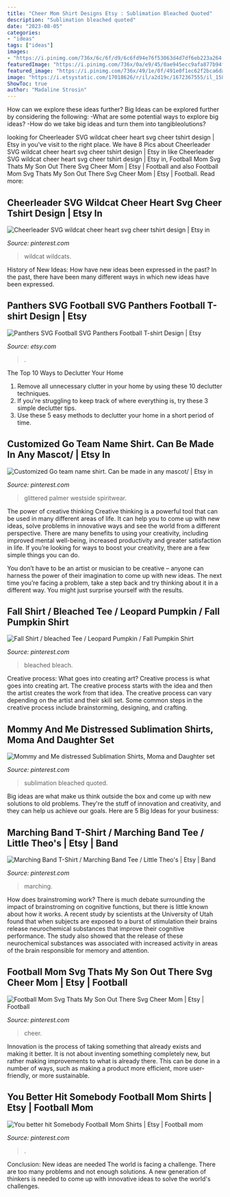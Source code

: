 ```yaml
---
title: "Cheer Mom Shirt Designs Etsy : Sublimation Bleached Quoted"
description: "Sublimation bleached quoted"
date: "2023-08-05"
categories:
- "ideas"
tags: ["ideas"]
images:
- "https://i.pinimg.com/736x/6c/6f/d9/6c6fd94e76f53063d4d7df6eb223a264.jpg"
featuredImage: "https://i.pinimg.com/736x/0a/e9/45/0ae945ecc9afa877b94f8dcf08c27dfc.jpg"
featured_image: "https://i.pinimg.com/736x/49/1e/0f/491e0f1ec62f2bca6da5df075d4451f5.jpg"
image: "https://i.etsystatic.com/17018626/r/il/a2d19c/1672367555/il_1588xN.1672367555_fnup.jpg"
ShowToc: true
author: "Madaline Strosin"
---
```



How can we explore these ideas further?
Big Ideas can be explored further by considering the following: 
-What are some potential ways to explore big ideas? 
-How do we take big ideas and turn them into tangibleolutions?

	

		
looking for Cheerleader SVG wildcat cheer heart svg cheer tshirt design | Etsy in you've visit to the right place. We have 8 Pics about Cheerleader SVG wildcat cheer heart svg cheer tshirt design | Etsy in like Cheerleader SVG wildcat cheer heart svg cheer tshirt design | Etsy in, Football Mom Svg Thats My Son Out There Svg Cheer Mom | Etsy | Football and also Football Mom Svg Thats My Son Out There Svg Cheer Mom | Etsy | Football. Read more:
		
    
## Cheerleader SVG Wildcat Cheer Heart Svg Cheer Tshirt Design | Etsy In

<img loading=lazy src="https://i.pinimg.com/736x/04/73/e3/0473e3cf871a747f54330bf7c79fcda7.jpg" onerror="this.onerror=null;this.src='https://tse4.mm.bing.net/th?id=OIP.1rzDATSvmaCQrVkPrcBDMQHaHG&amp;pid=15.1';" alt="Cheerleader SVG wildcat cheer heart svg cheer tshirt design | Etsy in">

_Source: pinterest.com_

>wildcat wildcats. 

	

History of New Ideas: How have new ideas been expressed in the past?
In the past, there have been many different ways in which new ideas have been expressed.

    
## Panthers SVG Football SVG Panthers Football T-shirt Design | Etsy

<img loading=lazy src="https://i.etsystatic.com/17018626/r/il/a2d19c/1672367555/il_1588xN.1672367555_fnup.jpg" onerror="this.onerror=null;this.src='https://tse3.mm.bing.net/th?id=OIP.iAv5ZwFoUbyMxqg-aUr7IgHaHa&amp;pid=15.1';" alt="Panthers SVG Football SVG Panthers Football T-shirt Design | Etsy">

_Source: etsy.com_

>. 

	

The Top 10 Ways to Declutter Your Home
1. Remove all unnecessary clutter in your home by using these 10 declutter techniques.
2. If you're struggling to keep track of where everything is, try these 3 simple declutter tips.
3. Use these 5 easy methods to declutter your home in a short period of time.

    
## Customized Go Team Name Shirt. Can Be Made In Any Mascot/ | Etsy In

<img loading=lazy src="https://i.pinimg.com/736x/6c/6f/d9/6c6fd94e76f53063d4d7df6eb223a264.jpg" onerror="this.onerror=null;this.src='https://tse3.mm.bing.net/th?id=OIP.EXmNciaEAXIJwJkcOyJa7gHaF4&amp;pid=15.1';" alt="Customized Go team name shirt. Can be made in any mascot/ | Etsy in">

_Source: pinterest.com_

>glittered palmer westside spiritwear. 

	

The power of creative thinking
Creative thinking is a powerful tool that can be used in many different areas of life. It can help you to come up with new ideas, solve problems in innovative ways and see the world from a different perspective.
There are many benefits to using your creativity, including improved mental well-being, increased productivity and greater satisfaction in life. If you’re looking for ways to boost your creativity, there are a few simple things you can do.

You don’t have to be an artist or musician to be creative – anyone can harness the power of their imagination to come up with new ideas. The next time you’re facing a problem, take a step back and try thinking about it in a different way. You might just surprise yourself with the results.

    
## Fall Shirt / Bleached Tee / Leopard Pumpkin / Fall Pumpkin Shirt

<img loading=lazy src="https://i.pinimg.com/736x/da/19/a8/da19a8901240cbde53c0840b362afd0a.jpg" onerror="this.onerror=null;this.src='https://tse1.mm.bing.net/th?id=OIP.ltr0xEbYUJmJ343of2vx1wHaHc&amp;pid=15.1';" alt="Fall Shirt / bleached Tee / Leopard Pumpkin / Fall Pumpkin Shirt">

_Source: pinterest.com_

>bleached bleach. 

	

Creative process: What goes into creating art?
Creative process is what goes into creating art. The creative process starts with the idea and then the artist creates the work from that idea. The creative process can vary depending on the artist and their skill set. Some common steps in the creative process include brainstorming, designing, and crafting.

    
## Mommy And Me Distressed Sublimation Shirts, Moma And Daughter Set

<img loading=lazy src="https://i.pinimg.com/originals/60/f5/9a/60f59ade5b67db6ddb0f68c955ede566.jpg" onerror="this.onerror=null;this.src='https://tse3.mm.bing.net/th?id=OIP.9K7Xm_jNBKoTHHbo0asmXgHaHa&amp;pid=15.1';" alt="Mommy and Me distressed Sublimation Shirts, Moma and Daughter set">

_Source: pinterest.com_

>sublimation bleached quoted. 

	

Big ideas are what make us think outside the box and come up with new solutions to old problems. They're the stuff of innovation and creativity, and they can help us achieve our goals. Here are 5 Big Ideas for your business: 

    
## Marching Band T-Shirt / Marching Band Tee / Little Theo&#039;s | Etsy | Band

<img loading=lazy src="https://i.pinimg.com/736x/0a/e9/45/0ae945ecc9afa877b94f8dcf08c27dfc.jpg" onerror="this.onerror=null;this.src='https://tse3.mm.bing.net/th?id=OIP.3-ky4pvS31jgMiHKuHLt0QHaIA&amp;pid=15.1';" alt="Marching Band T-Shirt / Marching Band Tee / Little Theo&#039;s | Etsy | Band">

_Source: pinterest.com_

>marching. 

	

How does brainstroming work?
There is much debate surrounding the impact of brainstroming on cognitive functions, but there is little known about how it works. A recent study by scientists at the University of Utah found that when subjects are exposed to a burst of stimulation their brains release neurochemical substances that improve their cognitive performance. The study also showed that the release of these neurochemical substances was associated with increased activity in areas of the brain responsible for memory and attention.

    
## Football Mom Svg Thats My Son Out There Svg Cheer Mom | Etsy | Football

<img loading=lazy src="https://i.pinimg.com/736x/49/1e/0f/491e0f1ec62f2bca6da5df075d4451f5.jpg" onerror="this.onerror=null;this.src='https://tse1.mm.bing.net/th?id=OIP.sYfmKiTXRbLWacX1gS8X-AHaF4&amp;pid=15.1';" alt="Football Mom Svg Thats My Son Out There Svg Cheer Mom | Etsy | Football">

_Source: pinterest.com_

>cheer. 

	

Innovation is the process of taking something that already exists and making it better. It is not about inventing something completely new, but rather making improvements to what is already there. This can be done in a number of ways, such as making a product more efficient, more user-friendly, or more sustainable.

    
## You Better Hit Somebody Football Mom Shirts | Etsy | Football Mom

<img loading=lazy src="https://i.pinimg.com/736x/4a/ef/0b/4aef0bdd79ee58b1293b7cb14215e10e.jpg" onerror="this.onerror=null;this.src='https://tse1.mm.bing.net/th?id=OIP.ud2OV6Ry0gwALjlEEtKP6gHaHa&amp;pid=15.1';" alt="You better hit Somebody Football Mom Shirts | Etsy | Football mom">

_Source: pinterest.com_

>. 

	

Conclusion: New ideas are needed
The world is facing a challenge. There are too many problems and not enough solutions. A new generation of thinkers is needed to come up with innovative ideas to solve the world's challenges.


